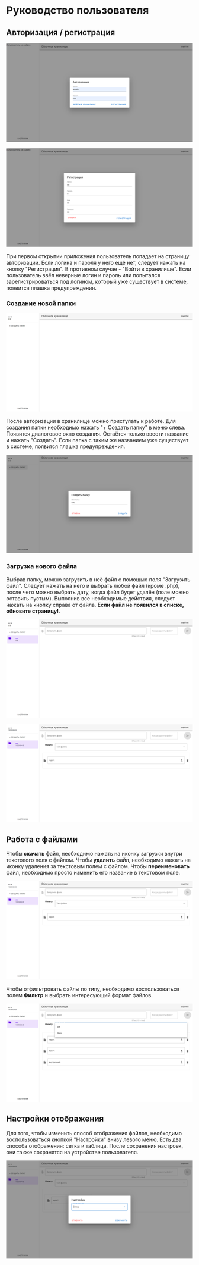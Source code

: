 # Руководство пользователя

## Авторизация / регистрация

![Авторизация](./src/pictures/1.png)

![Авторизация](./src/pictures/2.png)

При первом открытии приложения пользователь попадает на страницу авторизации. Если логина и пароля
у него ещё нет, следует нажать на кнопку "Регистрация". В противном случае - "Войти в хранилище". Если
пользователь ввёл неверные логин и пароль или попытался зарегистрироваться под логином, который уже
существует в системе, появится плашка предупреждения.

### Создание новой папки

![Авторизация](./src/pictures/3.png)

После авторизации в хранилище можно приступать к работе. Для создания папки необходимо
нажать "+ Создать папку" в меню слева. Появится диалоговое окно создания. Остаётся только ввести название
и нажать "Создать". Если папка с таким же названием уже существует в системе, появится плашка
предупреждения.

![Авторизация](./src/pictures/4.png)

### Загрузка нового файла

Выбрав папку, можно загрузить в неё файл с помощью поля "Загрузить файл". Следует нажать на него
и выбрать любой файл (кроме .php), после чего можно выбрать дату, когда файл будет удалён (поле можно оставить пустым).
Выполнив все необходимые действия, следует нажать на кнопку справа от файла.
**Если файл не появился в списке, обновите страницу!**.

![Авторизация](./src/pictures/9.png)

![Авторизация](./src/pictures/5.png)

## Работа с файлами

Чтобы **скачать** файл, необходимо нажать на иконку загрузки внутри текстового поля с файлом.
Чтобы **удалить** файл, необходимо нажать на иконку удаления за текстовым полем с файлом.
Чтобы **переименовать** файл, необходимо просто изменить его название в текстовом поле.

![Авторизация](./src/pictures/5.png)

Чтобы отфильтровать файлы по типу, необходимо воспользоваться полем **Фильтр** и выбрать интересующий
формат файлов.

![Авторизация](./src/pictures/10.png)

## Настройки отображения

Для того, чтобы изменить способ отображения файлов, необходимо воспользоваться кнопкой "Настройки"
внизу левого меню. Есть два способа отображения: сетка и таблица. После сохранения настроек,
они также сохранятся на устройстве пользователя.

![Авторизация](./src/pictures/6.png)
